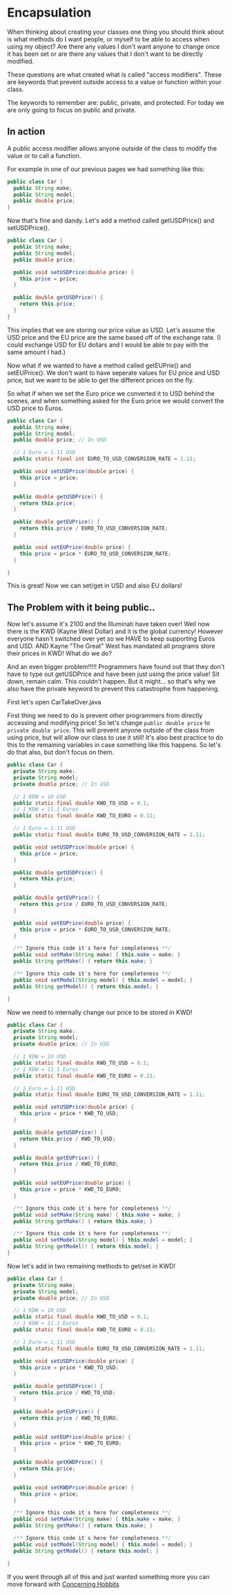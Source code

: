 # Encapsulation

When thinking about creating your classes one thing you should think about is what methods do I want people, or myself to be able to access when using my object? Are there any values I don't want anyone to change once it has been set or are there any values that I don't want to be directly modified.

These questions are what created what is called "access modifiers". These are keywords that prevent outside access to a value or function within your class.

The keywords to remember are: public, private, and protected. For today we are only going to focus on public and private.

## In action
A public access modifier allows anyone outside of the class to modify the value or to call a function.

For example in one of our previous pages we had something like this:
```java
public class Car {
  public String make;
  public String model;
  public double price;
}
```

Now that's fine and dandy. Let's add a method called getUSDPrice() and setUSDPrice().

```java
public class Car {
  public String make;
  public String model;
  public double price;

  public void setUSDPrice(double price) {
    this.price = price;
  }

  public double getUSDPrice() {
    return this.price;
  }
}
```

This implies that we are storing our price value as USD. Let's assume the USD price and the EU price are the same based off of the exchange rate. (I could exchange USD for EU dollars and I would be able to pay with the same amount I had.)

Now what if we wanted to have a method called getEUPrie() and setEUPrice(). We don't want to have seperate values for EU price and USD price, but we want to be able to get the different prices on the fly.

So what if when we set the Euro price we converted it to USD behind the scenes, and when something asked for the Euro price we would convert the USD price to Euros.

```java
public class Car {
  public String make;
  public String model;
  public double price; // In USD

  // 1 Euro = 1.11 USD
  public static final int EURO_TO_USD_CONVERSION_RATE = 1.11;

  public void setUSDPrice(double price) {
    this.price = price;
  }

  public double getUSDPrice() {
    return this.price;
  }

  public double getEUPrice() {
    return this.price / EURO_TO_USD_CONVERSION_RATE;
  }

  public void setEUPrice(double price) {
    this.price = price * EURO_TO_USD_CONVERSION_RATE;
  }

}
```

This is great! Now we can set/get in USD and also EU dollars!


## The Problem with it being public..
Now let's assume it's 2100 and the Illuminati have taken over! Well now there is the KWD (Kayne West Dollar) and it is the global currency! However everyone hasn't switched over yet so we HAVE to keep supporting Euros and USD. AND Kayne "The Great" West has mandated all programs store their prices in KWD! What do we do?

And an even bigger problem!!!!! Programmers have found out that they don't have to type out getUSDPrice and have been just using the price value! Sit down, remain calm. This couldn't happen. But it might... so that's why we also have the private keyword to prevent this catastrophe from happening.

First let's open CarTakeOver.java

First thing we need to do is prevent other programmers from directly accessing and modifying price! So let's change ```public double price``` to ```private double price```. This will prevent anyone outside of the class from using price, but will allow our class to use it still! It's also best practice to do this to the remaining variables in case something like this happens. So let's do that also, but don't focus on them.

```java
public class Car {
  private String make;
  private String model;
  private double price; // In USD

  // 1 KDW = 10 USD
  public static final double KWD_TO_USD = 0.1;
  // 1 KDW = 11.1 Euros
  public static final double KWD_TO_EURO = 0.11;

  // 1 Euro = 1.11 USD
  public static final double EURO_TO_USD_CONVERSION_RATE = 1.11;

  public void setUSDPrice(double price) {
    this.price = price;
  }

  public double getUSDPrice() {
    return this.price;
  }

  public double getEUPrice() {
    return this.price / EURO_TO_USD_CONVERSION_RATE;
  }

  public void setEUPrice(double price) {
    this.price = price * EURO_TO_USD_CONVERSION_RATE;
  }

  /** Ignore this code it's here for completeness **/
  public void setMake(String make) { this.make = make; }
  public String getMake() { return this.make; }

  /** Ignore this code it's here for completeness **/
  public void setModel(String model) { this.model = model; }
  public String getModel() { return this.model; }

}
```

Now we need to internally change our price to be stored in KWD!

```java
public class Car {
  private String make;
  private String model;
  private double price; // In USD

  // 1 KDW = 10 USD
  public static final double KWD_TO_USD = 0.1;
  // 1 KDW = 11.1 Euros
  public static final double KWD_TO_EURO = 0.11;

  // 1 Euro = 1.11 USD
  public static final double EURO_TO_USD_CONVERSION_RATE = 1.11;

  public void setUSDPrice(double price) {
    this.price = price * KWD_TO_USD;
  }

  public double getUSDPrice() {
    return this.price / KWD_TO_USD;
  }

  public double getEUPrice() {
    return this.price / KWD_TO_EURO;
  }

  public void setEUPrice(double price) {
    this.price = price * KWD_TO_EURO;
  }

  /** Ignore this code it's here for completeness **/
  public void setMake(String make) { this.make = make; }
  public String getMake() { return this.make; }

  /** Ignore this code it's here for completeness **/
  public void setModel(String model) { this.model = model; }
  public String getModel() { return this.model; }
}
```

Now let's add in two remaining methods to get/set in KWD!

```java
public class Car {
  private String make;
  private String model;
  private double price; // In USD

  // 1 KDW = 10 USD
  public static final double KWD_TO_USD = 0.1;
  // 1 KDW = 11.1 Euros
  public static final double KWD_TO_EURO = 0.11;

  // 1 Euro = 1.11 USD
  public static final double EURO_TO_USD_CONVERSION_RATE = 1.11;

  public void setUSDPrice(double price) {
    this.price = price * KWD_TO_USD;
  }

  public double getUSDPrice() {
    return this.price / KWD_TO_USD;
  }

  public double getEUPrice() {
    return this.price / KWD_TO_EURO;
  }

  public void setEUPrice(double price) {
    this.price = price * KWD_TO_EURO;
  }

  public double getKWDPrice() {
    return this.price;
  }

  public void setKWDPrice(double price) {
    this.price = price;
  }

  /** Ignore this code it's here for completeness **/
  public void setMake(String make) { this.make = make; }
  public String getMake() { return this.make; }

  /** Ignore this code it's here for completeness **/
  public void setModel(String model) { this.model = model; }
  public String getModel() { return this.model; }

}
```

If you went through all of this and just wanted something more you can move forward with [Concerning Hobbits](hobbits.md)
